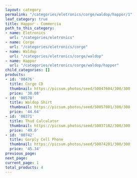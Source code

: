 ```yaml
---
layout: category
permalink: "/categories/eletronics/corge/waldop/happor/1"
leaf_category: true
title: Happor - Commercia
path_to_this_category:
- name: Eletronics
  url: "/categories/eletronics"
- name: Corge
  url: "/categories/eletronics/corge"
- name: Waldop
  url: "/categories/eletronics/corge/waldop"
- name: Happor
  url: "/categories/eletronics/corge/waldop/happor"
child_categories: []
products:
- id: '00476'
  title: Corge CD
  thumbnail: https://picsum.photos/seed/S0047604/300/300
  price: '38.08'
- id: '00578'
  title: Waldop Shirt
  thumbnail: https://picsum.photos/seed/S0057801/300/300
  price: '44.64'
- id: '00371'
  title: Thud Calculator
  thumbnail: https://picsum.photos/seed/S0037102/300/300
  price: '49.0'
- id: '00742'
  title: Garply Cell Phone
  thumbnail: https://picsum.photos/seed/S0074201/300/300
  price: '45.34'
previous_page: 
next_page: 
current_page: 1
total_products: 4
---
```

